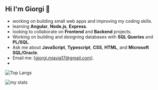 ## Hi I'm Giorgi 👋

-  working on building small web apps and improving my coding skills.
-  learning **Angular**, **Node.js**, **Express**.
-  looking to collaborate on **Frontend** and **Backend** projects.
-  Working on building and designing databases with **SQL Queries** and **PL/SQL**.
-  Ask me about **JavaScript**, **Typescript**, **CSS**, **HTML**, and **Microsoft SQL/Oracle**.
-  Email me: [giorgi.mjavia17@gmail.com].
-  
![Top Langs](https://github-readme-stats.vercel.app/api/top-langs/?username=giorgimjavia&layout=compact)

<img alt="my stats" src="https://github-readme-stats.vercel.app/api?username=giorgimjavia" />

